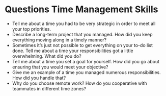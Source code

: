 # Questions  Time Management Skills

- Tell me about a time you had to be very strategic in order to meet all your top priorities.
- Describe a long-term project that you managed. How did you keep everything moving along in a timely manner?
- Sometimes it’s just not possible to get everything on your to-do list done. Tell me about a time your responsibilities got a little overwhelming. What did you do?
- Tell me about a time you set a goal for yourself. How did you go about ensuring that you would meet your objective?
- Give me an example of a time you managed numerous responsibilities. How did you handle that?
- Why do you choose remote work? How do you cooperative with teammates in different time zones?
